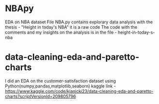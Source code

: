 # NBApy
EDA on NBA dataset 
File NBA.py contains explorary data analysis with the thesis - "Height in today's NBA" it is a raw code
The code with the comments and my insights on the analysis is in the file - height-in-today-s-nba
# data-cleaning-eda-and-paretto-charts
I did an EDA on the customer-satisfaction dataset using Python(numpy,pandas,matplotlib,seaborn) 
kaggle link - https://www.kaggle.com/code/kjanicki23/data-cleaning-eda-and-paretto-charts?scriptVersionId=209805796 
